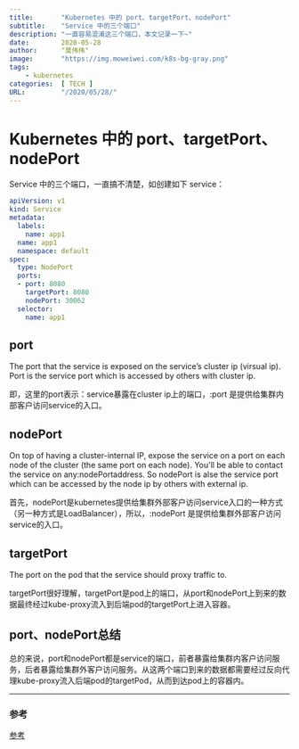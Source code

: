 ```yaml
---
title:       "Kubernetes 中的 port、targetPort、nodePort"
subtitle:    "Service 中的三个端口"
description: "一直容易混淆这三个端口，本文记录一下~"
date:        2020-05-28
author:      "莫伟伟"
image:       "https://img.moweiwei.com/k8s-bg-gray.png"
tags:
    - kubernetes
categories:  [ TECH ]
URL:         "/2020/05/28/"
---
```


# Kubernetes 中的 port、targetPort、nodePort

Service 中的三个端口，一直搞不清楚，如创建如下 service：

```yaml
apiVersion: v1
kind: Service
metadata:
  labels:
    name: app1
  name: app1
  namespace: default
spec:
  type: NodePort
  ports:
  - port: 8080
    targetPort: 8080
    nodePort: 30062
  selector:
    name: app1
```

## port

The port that the service is exposed on the service’s cluster ip (virsual ip). Port is the service port which is accessed by others with cluster ip.

即，这里的port表示：service暴露在cluster ip上的端口，<cluster ip>:port 是提供给集群内部客户访问service的入口。

## nodePort

On top of having a cluster-internal IP, expose the service on a port on each node of the cluster (the same port on each node). You'll be able to contact the service on any<nodeIP>:nodePortaddress. So nodePort is alse the service port which can be accessed by the node ip by others with external ip.

首先，nodePort是kubernetes提供给集群外部客户访问service入口的一种方式（另一种方式是LoadBalancer），所以，<nodeIP>:nodePort 是提供给集群外部客户访问service的入口。

## targetPort

The port on the pod that the service should proxy traffic to.

targetPort很好理解，targetPort是pod上的端口，从port和nodePort上到来的数据最终经过kube-proxy流入到后端pod的targetPort上进入容器。

## port、nodePort总结

总的来说，port和nodePort都是service的端口，前者暴露给集群内客户访问服务，后者暴露给集群外客户访问服务。从这两个端口到来的数据都需要经过反向代理kube-proxy流入后端pod的targetPod，从而到达pod上的容器内。

***

### 参考

[参考](https://blog.csdn.net/xinghun_4/java/article/details/50492041)
